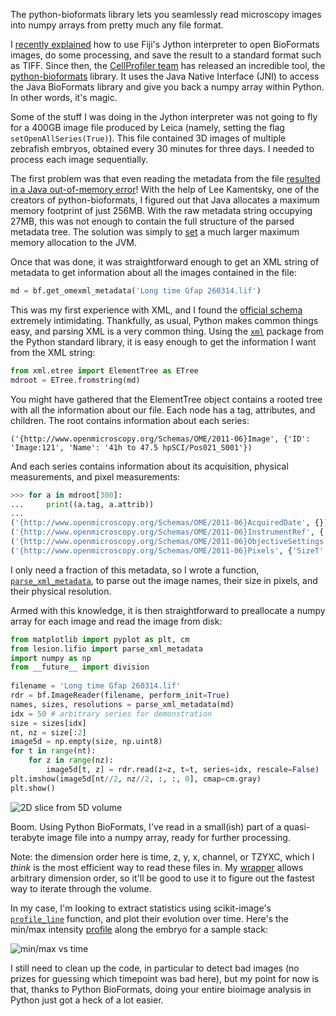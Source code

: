 <!--
.. title: Read microscopy images to numpy arrays with python-bioformats
.. slug: read-microscopy-images-to-numpy-arrays-with-python-bioformats
.. date: 2014-08-10 00:43:36
.. tags: Planet SciPy,Python,Python-Bioformats,programming
.. category: 
.. link: 
.. description: 
.. type: text
.. has_math: no
.. status: published
.. wp-status: publish
-->

<html><body><p>The python-bioformats library lets you seamlessly read microscopy images into numpy arrays from pretty much any file format.

I <a href="http://ilovesymposia.com/2014/01/15/fiji-jython">recently explained</a> how to use Fiji's Jython interpreter to open BioFormats images, do some processing, and save the result to a standard format such as TIFF. Since then, the
<a href="http://cellprofiler.org">CellProfiler team</a> has released an incredible tool, the <a href="https://github.com/cellprofiler/python-bioformats">python-bioformats</a> library. It uses the Java Native Interface (JNI) to access the Java BioFormats library and give you back a numpy array within Python. In other words, it's magic.

Some of the stuff I was doing in the Jython interpreter was not going to fly for a 400GB image file produced by Leica (namely, setting the flag <code>setOpenAllSeries(True)</code>). This file contained 3D images of multiple zebrafish embryos, obtained every 30 minutes for three days. I needed to process each image sequentially.

The first problem was that even reading the metadata from the file <a href="https://github.com/CellProfiler/python-bioformats/issues/8">resulted in a Java out-of-memory error</a>! With the help of Lee Kamentsky, one of the creators of python-bioformats, I figured out that Java allocates a maximum memory footprint of just 256MB. With the raw metadata string occupying 27MB, this was not enough to contain the full structure of the parsed metadata tree. The solution was simply to [set](https://github.com/jni/lesion/blob/c3223687d35a7f81da7305e1e041f9c5a53104b1/lesion/lifio.py#L27) a much larger maximum memory allocation to the JVM.

Once that was done, it was straightforward enough to get an XML string of metadata to get information about all the images contained in the file:

```python
md = bf.get_omexml_metadata('Long time Gfap 260314.lif')
```

This was my first experience with XML, and I found the [official schema](http://www.openmicroscopy.org/Schemas/OME/2011-06) extremely intimidating. Thankfully, as usual, Python makes common things easy, and parsing XML is a very common thing. Using the [`xml`](https://docs.python.org/3.7/library/xml.etree.elementtree.html) package from the Python standard library, it is easy enough to get the information I want from the XML string:

```python
from xml.etree import ElementTree as ETree
mdroot = ETree.fromstring(md)
```

You might have gathered that the ElementTree object contains a rooted tree with all the information about our file. Each node has a tag, attributes, and children. The root contains information about each series:

```
('{http://www.openmicroscopy.org/Schemas/OME/2011-06}Image', {'ID': 'Image:121', 'Name': '41h to 47.5 hpSCI/Pos021_S001'})
```

And each series contains information about its acquisition, physical measurements, and pixel measurements:

```python
>>> for a in mdroot[300]:
...     print((a.tag, a.attrib))
...
('{http://www.openmicroscopy.org/Schemas/OME/2011-06}AcquiredDate', {}),
('{http://www.openmicroscopy.org/Schemas/OME/2011-06}InstrumentRef', {'ID': 'Instrument:121'}),
('{http://www.openmicroscopy.org/Schemas/OME/2011-06}ObjectiveSettings', {'RefractiveIndex': '1.33', 'ID': 'Objective:121:0'}),
('{http://www.openmicroscopy.org/Schemas/OME/2011-06}Pixels', {'SizeT': '14', 'DimensionOrder': 'XYCZT', 'PhysicalSizeY': '0.445197265625', 'PhysicalSizeX': '0.445197265625', 'PhysicalSizeZ': '1.9912714979001302', 'SizeX': '1024', 'SizeY': '1024', 'SizeZ': '108', 'SizeC': '2', 'Type': 'uint8', 'ID': 'Pixels:121'})
```

I only need a fraction of this metadata, so I wrote a function, [`parse_xml_metadata`](https://github.com/jni/lesion/blob/c3223687d35a7f81da7305e1e041f9c5a53104b1/lesion/lifio.py#L79), to parse out the image names, their size in pixels, and their physical resolution.

Armed with this knowledge, it is then straightforward to preallocate a numpy array for each image and read the image from disk:

```python
from matplotlib import pyplot as plt, cm
from lesion.lifio import parse_xml_metadata
import numpy as np
from __future__ import division
 
filename = 'Long time Gfap 260314.lif'
rdr = bf.ImageReader(filename, perform_init=True)
names, sizes, resolutions = parse_xml_metadata(md)
idx = 50 # arbitrary series for demonstration
size = sizes[idx]
nt, nz = size[:2]
image5d = np.empty(size, np.uint8)
for t in range(nt):
    for z in range(nz):
        image5d[t, z] = rdr.read(z=z, t=t, series=idx, rescale=False)
plt.imshow(image5d[nt//2, nz//2, :, :, 0], cmap=cm.gray)
plt.show()
```

<img src="http://ilovesymposia.files.wordpress.com/2014/08/embryo-image.png" alt="2D slice from 5D volume">

Boom. Using Python BioFormats, I've read in a small(ish) part of a quasi-terabyte image file into a numpy array, ready for further processing.

Note: the dimension order here is time, z, y, x, channel, or TZYXC, which I <em>think</em> is the most efficient way to read these files in. My <a href="https://github.com/jni/lesion/blob/c3223687d35a7f81da7305e1e041f9c5a53104b1/lesion/lifio.py#L181">wrapper</a> allows arbitrary dimension order, so it'll be good to use it to figure out the fastest way to iterate through the volume.

In my case, I'm looking to extract statistics using scikit-image's <a href="https://github.com/scikit-image/scikit-image/blob/master/skimage/measure/profile.py"><code>profile_line</code></a> function, and plot their evolution over time. Here's the min/max intensity <a href="https://github.com/jni/lesion/blob/c3223687d35a7f81da7305e1e041f9c5a53104b1/lesion/trace.py">profile</a> along the embryo for a sample stack:

<img src="http://ilovesymposia.files.wordpress.com/2014/08/position02.png" alt="min/max vs time">

I still need to clean up the code, in particular to detect bad images (no prizes for guessing which timepoint was bad here), but my point for now is that, thanks to Python BioFormats, doing your entire bioimage analysis in Python just got a heck of a lot easier.</p></body></html>
